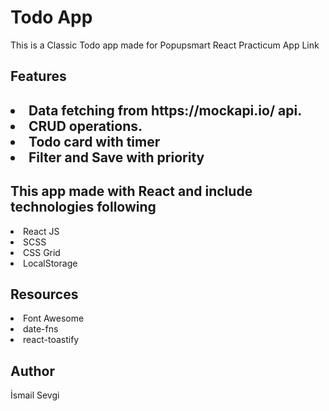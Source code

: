 <h1>Todo App</h1>
<p>This is a Classic Todo app made for Popupsmart React Practicum App Link</p>

<h2>Features<h2>
<li>Data fetching from https://mockapi.io/ api.</li>
<li>CRUD operations.</li>
<li>Todo card with timer</li>
<li>Filter and Save with priority</li>

<h2>This app made with React and include technologies following </h2>
<li>React JS</li>
<li>SCSS</li>
<li>CSS Grid</li>
<li>LocalStorage</li>

<h2>Resources</h2>
<li>Font Awesome</li>
<li>date-fns</li>
<li>react-toastify</li>


<h2>Author</h2>
<p>İsmail Sevgi</p>
